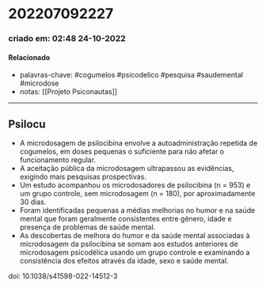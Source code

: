 # 202207092227
### criado em: 02:48 24-10-2022

#### Relacionado
- palavras-chave: #cogumelos #psicodelico #pesquisa
#saudemental #microdose 
- notas: [[Projeto Psiconautas]]
---
## Psilocu

- A microdosagem de psilocibina envolve a autoadministração repetida de cogumelos, em doses pequenas o suficiente para não afetar o funcionamento regular.
- A aceitação pública da microdosagem ultrapassou as evidências, exigindo mais pesquisas prospectivas.
- Um estudo acompanhou os microdosadores de psilocibina (n = 953) e um grupo controle, sem microdosagem (n = 180), por aproximadamente 30 dias.
- Foram identificadas pequenas a médias melhorias no humor e na saúde mental que foram geralmente consistentes entre gênero, idade e presença de problemas de saúde mental.
- As descobertas de melhora do humor e da saúde mental associadas à microdosagem da psilocibina se somam aos estudos anteriores de microdosagem psicodélica usando um grupo controle e examinando a consistência dos efeitos através da idade, sexo e saúde mental.

doi: 10.1038/s41598-022-14512-3
